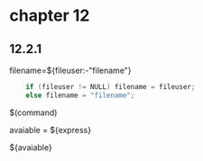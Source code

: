# chapter 12
## 12.2.1
filename=${fileuser:-"filename"}
```c
	if (fileuser != NULL) filename = fileuser;
	else filename = "filename";
```
$(command)

avaiable = ${express}

${avaiable}